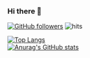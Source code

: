 ### Hi there 👋

<!-- 徽章 -->
[![GitHub followers](https://img.shields.io/github/followers/mdzz2048?style=flat-square)](https://github.com/mdzz2048?tab=followers) ![hits](https://hits.b3log.org/mdzz2048/mdzz2048.svg)

<!-- 使用的语言 -->
<!-- REF https://github.com/anuraghazra/github-readme-stats -->
<a href="https://github.com/anuraghazra/github-readme-stats">
    <picture>
        <source media="(prefers-color-scheme: light)" srcset="https://github-readme-stats.vercel.app/api/top-langs/?username=mdzz2048&layout=compact&langs_count=10&show_icons=true&theme=buefy">
        <source media="(prefers-color-scheme: dark)" srcset="https://github-readme-stats.vercel.app/api/top-langs/?username=mdzz2048&layout=compact&langs_count=10&show_icons=true&theme=nord">
        <img alt="Top Langs" src="https://github-readme-stats.vercel.app/api/top-langs/?username=mdzz2048&layout=compact&langs_count=10&show_icons=true&theme=buefy">
    </picture>
</a>
<br />

<!-- 统计信息 -->
<!-- REF https://github.com/anuraghazra/github-readme-stats -->
<a href="https://github.com/anuraghazra/github-readme-stats">
    <picture>
        <source media="(prefers-color-scheme: light)" srcset="https://github-readme-streak-stats-sooty.vercel.app/api?username=mdzz2048&show_icons=true&include_all_commits=true&theme=buefy">
        <source media="(prefers-color-scheme: dark)" srcset="https://github-readme-streak-stats-sooty.vercel.app/api?username=mdzz2048&show_icons=true&include_all_commits=true&theme=nord">
        <img alt="Anurag's GitHub stats" src="https://github-readme-stats.vercel.app/api?username=mdzz2048&show_icons=true&include_all_commits=true&theme=buefy">
    </picture>
</a>
<br />

<!-- 连续提交 -->
<!-- REF https://github.com/denvercoder1/github-readme-streak-stats -->
<!-- <a href="https://github.com/denvercoder1/github-readme-streak-stats">
    <picture>
        <source media="(prefers-color-scheme: light)" srcset="https://github-readme-streak-stats.herokuapp.com?user=mdzz2048&date_format=Y%2Fn%2Fj&border=E4E2E2&ring=8F72DB&currStreakNum=363636&currStreakLabel=7958D5&theme=buefy">
        <source media="(prefers-color-scheme: dark)" srcset="https://github-readme-streak-stats.herokuapp.com?user=mdzz2048&date_format=Y%2Fn%2Fj&ring=7490AC&currStreakNum=D8DEE9&currStreakLabel=80A0C0&theme=nord">
        <img alt="GitHub Streak" src="https://github-readme-streak-stats.herokuapp.com?user=mdzz2048&date_format=Y%2Fn%2Fj&border=E4E2E2&ring=8F72DB&currStreakNum=363636&currStreakLabel=7958D5&theme=buefy">
    </picture>
</a>
<br /> -->

<!-- 最近活动折线图 -->
<!-- REF https://github.com/Ashutosh00710/github-readme-activity-graph -->
<!-- <a href="https://github.com/Ashutosh00710/github-readme-activity-graph">
    <picture>
        <source media="(prefers-color-scheme: light)" srcset="https://github-readme-activity-graph.vercel.app/graph?username=mdzz2048&radius=8&title_color=7958d5&bg_color=ffffff&color=363636&line=BCABEA&point=8F72DB&area=true&area_color=8F72DB">
        <source media="(prefers-color-scheme: dark)" srcset="https://github-readme-activity-graph.vercel.app/graph?username=mdzz2048&radius=8&title_color=80A0C0&bg_color=2e3440&color=d8dee9&line=576A80&point=7490AC&area=true&area_color=7490AC">
        <img alt="GitHub Streak" src="https://github-readme-activity-graph.vercel.app/graph?username=mdzz2048&radius=8&title_color=7958d5&bg_color=ffffff&color=363636&line=BCABEA&point=8F72DB&area=true&area_color=8F72DB">
    </picture>
</a>
<br /> -->
